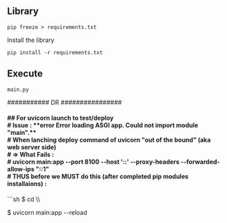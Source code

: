 ## Library

```
pip freeze > requirements.txt
```

Install the library

```
pip install -r requirements.txt
```

## Execute

```
main.py
```

###########  DR    ################
<h4>
## For uvicorn launch to test/deploy<br>
# Issue : **error Error loading ASGI app. Could not import module "main".**<br>
# When lanching deploy command of uvicorn "out of the bound" (aka web server side)<br>
# => What Fails : <br>
#  uvicorn main:app --port 8100 --host '::' --proxy-headers --forwarded-allow-ips "::1"<br>
# THUS before we MUST do this (after completed pip modules installaions) :<br>
</h4>
```sh
$ cd \\<source directory of clone\\>

$ uvicorn main:app --reload
```

